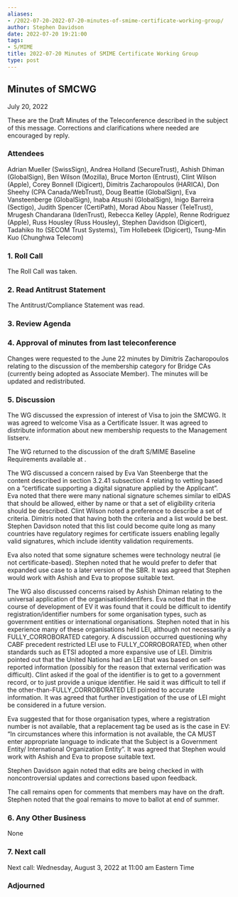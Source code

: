 ```yaml
---
aliases:
- /2022-07-20-2022-07-20-minutes-of-smime-certificate-working-group/
author: Stephen Davidson
date: 2022-07-20 19:21:00
tags:
- S/MIME
title: 2022-07-20 Minutes of SMIME Certificate Working Group 
type: post
---
```


## Minutes of SMCWG 

July 20, 2022

These are the Draft Minutes of the Teleconference described in the subject of this message. Corrections and clarifications where needed are encouraged by reply.

### Attendees 

Adrian Mueller (SwissSign), Andrea Holland (SecureTrust), Ashish Dhiman (GlobalSign), Ben Wilson (Mozilla), Bruce Morton (Entrust), Clint Wilson (Apple), Corey Bonnell (Digicert), Dimitris Zacharopoulos (HARICA), Don Sheehy (CPA Canada/WebTrust), Doug Beattie (GlobalSign), Eva Vansteenberge (GlobalSign), Inaba Atsushi (GlobalSign), Inigo Barreira (Sectigo), Judith Spencer (CertiPath), Morad Abou Nasser (TeleTrust), Mrugesh Chandarana (IdenTrust), Rebecca Kelley (Apple), Renne Rodriguez (Apple), Russ Housley (Russ Housley), Stephen Davidson (Digicert), Tadahiko Ito (SECOM Trust Systems), Tim Hollebeek (Digicert), Tsung-Min Kuo (Chunghwa Telecom)

### 1. Roll Call 

The Roll Call was taken.

### 2. Read Antitrust Statement 

The Antitrust/Compliance Statement was read.

### 3. Review Agenda 

### 4. Approval of minutes from last teleconference 

Changes were requested to the June 22 minutes by Dimitris Zacharopoulos relating to the discussion of the membership category for Bridge CAs (currently being adopted as Associate Member). The minutes will be updated and redistributed.

### 5. Discussion 

The WG discussed the expression of interest of Visa to join the SMCWG. It was agreed to welcome Visa as a Certificate Issuer. It was agreed to distribute information about new membership requests to the Management listserv.

The WG returned to the discussion of the draft S/MIME Baseline Requirements available at .

The WG discussed a concern raised by Eva Van Steenberge that the content described in section 3.2.41 subsection 4 relating to vetting based on a “certificate supporting a digital signature applied by the Applicant”.  Eva noted that there were many national signature schemes similar to eIDAS that should be allowed, either by name or that a set of eligibility criteria should be described. Clint Wilson noted a preference to describe a set of criteria. Dimitris noted that having both the criteria and a list would be best. Stephen Davidson noted that this list could become quite long as many countries have regulatory regimes for certificate issuers enabling legally valid signatures, which include identity validation requirements.

Eva also noted that some signature schemes were technology neutral (ie not certificate-based). Stephen noted that he would prefer to defer that expanded use case to a later version of the SBR. It was agreed that Stephen would work with Ashish and Eva to propose suitable text.

The WG also discussed concerns raised by Ashish Dhiman relating to the universal application of the organisationIdentifers. Eva noted that in the course of development of EV it was found that it could be difficult to identify registration/identifier numbers for some organisation types, such as government entities or international organisations. Stephen noted that in his experience many of these organisations held LEI, although not necessarily a FULLY_CORROBORATED category. A discussion occurred questioning why CABF precedent restricted LEI use to FULLY_CORROBORATED, when other standards such as ETSI adopted a more expansive use of LEI. Dimitris pointed out that the United Nations had an LEI that was based on self-reported information (possibly for the reason that external verification was difficult). Clint asked if the goal of the identifier is to get to a government record, or to just provide a unique identifier. He said it was difficult to tell if the other-than-FULLY_CORROBORATED LEI pointed to accurate information. It was agreed that further investigation of the use of LEI might be considered in a future version.

Eva suggested that for those organisation types, where a registration number is not available, that a replacement tag be used as is the case in EV: “In circumstances where this information is not available, the CA MUST enter appropriate language to indicate that the Subject is a Government Entity/ International Organization Entity”. It was agreed that Stephen would work with Ashish and Eva to propose suitable text.

Stephen Davidson again noted that edits are being checked in with noncontroversial updates and corrections based upon feedback.

The call remains open for comments that members may have on the draft. Stephen noted that the goal remains to move to ballot at end of summer.

### 6. Any Other Business 

None

### 7. Next call 

Next call: Wednesday, August 3, 2022 at 11:00 am Eastern Time

### Adjourned